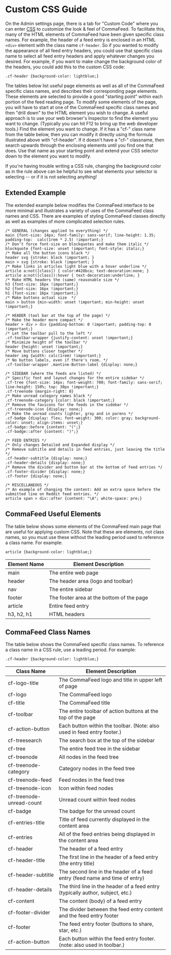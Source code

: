 # Custom CSS Guide

On the Admin settings page, there is a tab for "Custom Code" where you can enter [CSS](https://en.wikipedia.org/wiki/CSS) to customize the look & feel of CommaFeed.  To facilitate this, many of the HTML elements of CommaFeed have been given specific class names.  For example, the header of a feed entry is enclosed in an HTML `<div>` element with the class name `cf-header`.  So if you wanted to modify the appearance of all feed entry headers, you could use that specific class name to select all feed entry headers and apply whatever changes you desired.  For example, if you want to make change the background color of the headers, you could add this to the custom CSS code:

```
.cf-header {background-color: lightblue;}
```

The tables below list useful page elements as well as all of the CommaFeed specific class names, and describes their corresponding page elements.  These elements are selected to provide a good "starting point" within each portion of the feed reading page.  To modify some elements of the page, you will have to start at one of the CommaFeed specific class names and then "drill down" to the HTML element you wish to change.  A useful approach is to use your web browser's Inspector to find the element you want to change.  (Typically you can hit F12 to bring up the web developer tools.)  Find the element you want to change.  If it has a "cf-" class name from the table below, then you can modify it directly using the formula illustrated above with "cf-header".  If it doesn't have a "cf-" classname, then search upwards through the enclosing elements until you find one that does.  Use that name as your starting point and extend your CSS selector down to the element you want to modify.

If you're having trouble writing a CSS rule, changing the background color as in the rule above can be helpful to see what elements your selector is selecting -- or if it is not selecting anything!

## Extended Example
The extended example below modifies the CommaFeed interface to be more minimal and illustrates a variety of uses of the CommaFeed class names and CSS.  There are examples of styling CommaFeed classes directly as well as examples of more complicated selection rules.  

```
/* GENERAL (changes applied to everything) */
main {font-size: 14px; font-family: sans-serif; line-height: 1.35; padding-top:  calc(1rem * 2.5) !important;}
/* Don't force font-size on blockquotes and make them italic */
blockquote {font-size: unset !important; font-style: italic;}
/* Make all the button icons black */
header svg {stroke: black !important; }
main > svg {stroke: black !important; }
/* Make links in articles light blue with a hover underline */ 
article a:not([class]) { color:#428bca; text-decoration:none; }
article a:not([class]):hover { text-decoration:underline; }
/* Make HTML headers the (same) reasonable size */
h3 {font-size: 16px !important;}
h2 {font-size: 16px !important;}
h1 {font-size: 16px !important;}
/* Make buttons actual size  */
main > button {min-width: unset !important; min-height: unset !important;}

/* HEADER (tool bar at the top of the page) */
/* Make the header more compact */
header > div > div {padding-bottom: 0 !important; padding-top: 0 !important;}
/* Let the toolbar pull to the left */
.cf-toolbar-wrapper {justify-content: unset !important;}
/* Minimize height of the toolbar */
header {height: unset !important;}
/* Move buttons closer together */
header img {width: calc(1rem) !important;}
/* No button labels, even if there's room. */
.cf-toolbar-wrapper .mantine-Button-label {display: none;}

/* SIDEBAR (where the feeds are listed) */
/* Specific font and layout changes for the entire sidebar */
.cf-tree {font-size: 14px; font-weight: 700; font-family: sans-serif; line-height: 150%; top: 30px !important;}
.cf-treenode {margin-right: 0}
/* Make unread category names black */
.cf-treenode-category {color: black !important;}
/* Remove the favicons for the feeds in the sidebar */
.cf-treenode-icon {display: none;}
/* Make the unread counts lighter, gray and in parens */
.cf-badge {display: flex; font-weight: 300; color: gray; background-color: unset; align-items: unset;}
.cf-badge::before {content: "(";}
.cf-badge::after {content: ")";}

/* FEED ENTRIES */
/* Only changes Detailed and Expanded display */
/* Remove subtitle and details in feed entries, just leaving the title */
.cf-header-subtitle {display: none;}
.cf-header-details {display: none;}
/* Remove the divider and button bar at the bottom of feed entries */
.cf-footer-divider {display: none;}
.cf-footer {display: none;}

/* MISCELLANEOUS */
/* An example of changing the content: Add an extra space before the submitted line on Reddit feed entries. */
article span > div::after {content: "\A"; white-space: pre;}
```

## CommaFeed Useful Elements
The table below shows some elements of the CommaFeed main page that are useful for applying custom CSS.  Note that these are elements, not class names, so you must use these without the leading period used to reference a class name.  For example:

```
article {background-color: lightblue;}
```

|Element Name|Element Description|
|---|---|
|main|The entire web page|
|header|The header area (logo and toolbar)|
|nav|The entire sidebar|
|footer|The footer area at the bottom of the page|
|article|Entire feed entry|
|h3, h2, h1|HTML headers|


## CommaFeed Class Names
The table below shows the CommaFeed specific class names.  To reference a class name in a CSS rule, use a leading period.  For example:

```
.cf-header {background-color: lightblue;}
```

|Class Name|Element Description|
|---|---|
|cf-logo-title|The CommaFeed logo and title in upper left of page|
|cf-logo|The CommaFeed logo|
|cf-title|The CommaFeed title|
|cf-toolbar|The entire toolbar of action buttons at the top of the page|
|cf-action-button|Each button within the toolbar. (Note: also used in feed entry footer.)|
|cf-treesearch|The search box at the top of the sidebar|
|cf-tree|The entire feed tree in the sidebar|
|cf-treenode|All nodes in the feed tree|
|cf-treenode-category|Category nodes in the feed tree|
|cf-treenode-feed|Feed nodes in the feed tree|
|cf-treenode-icon|Icon within feed nodes|
|cf-treenode-unread-count|Unread count within feed nodes|
|cf-badge|The badge for the unread count|
|cf-entries-title|Title of feed currently displayed in the content area|
|cf-entries|All of the feed entries being displayed in the content area|
|cf-header|The header of a feed entry|
|cf-header-title|The first line in the header of a feed entry (the entry title)|
|cf-header-subtitle|The second line in the header of a feed entry (feed name and time of entry)|
|cf-header-details|The third line in the header of a feed entry (typically author, subject, etc.)|
|cf-content|The content (body) of a feed entry|
|cf-footer-divider|The divider between the feed entry content and the feed entry footer|
|cf-footer|The feed entry footer (buttons to share, star, etc.)|
|cf-action-button|Each button within the feed entry footer. (note: also used in toolbar.)|